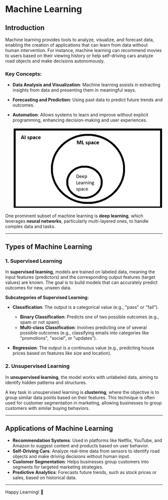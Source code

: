# Machine Learning

## Introduction
Machine learning provides tools to analyze, visualize, and forecast data, enabling the creation of applications that can learn from data without human intervention. For instance, machine learning can recommend movies to users based on their viewing history or help self-driving cars analyze road objects and make decisions autonomously.

### Key Concepts:
- **Data Analysis and Visualization**: Machine learning assists in extracting insights from data and presenting them in meaningful ways.
- **Forecasting and Prediction**: Using past data to predict future trends and outcomes.
- **Automation**: Allows systems to learn and improve without explicit programming, enhancing decision-making and user experiences.

  ![AI/ML space.](https://github.com/shubham031194/Machine-Learning/blob/main/assets/AI_space.png)

One prominent subset of machine learning is **deep learning**, which leverages **neural networks**, particularly multi-layered ones, to handle complex data and tasks.

---

## Types of Machine Learning

### 1. Supervised Learning
In **supervised learning**, models are trained on labeled data, meaning the input features (predictors) and the corresponding output features (target values) are known. The goal is to build models that can accurately predict outcomes for new, unseen data.

**Subcategories of Supervised Learning:**
- **Classification**: The output is a categorical value (e.g., "pass" or "fail"). 
  - **Binary Classification**: Predicts one of two possible outcomes (e.g., spam or not spam).
  - **Multi-class Classification**: Involves predicting one of several possible outcomes (e.g., classifying emails into categories like "promotions", "social", or "updates").
  
- **Regression**: The output is a continuous value (e.g., predicting house prices based on features like size and location).

### 2. Unsupervised Learning
In **unsupervised learning**, the model works with unlabeled data, aiming to identify hidden patterns and structures.

A key task in unsupervised learning is **clustering**, where the objective is to group similar data points based on their features. This technique is often used for customer segmentation in marketing, allowing businesses to group customers with similar buying behaviors.

---

## Applications of Machine Learning
- **Recommendation Systems**: Used in platforms like Netflix, YouTube, and Amazon to suggest content and products based on user behavior.
- **Self-Driving Cars**: Analyze real-time data from sensors to identify road objects and make driving decisions without human input.
- **Customer Segmentation**: Helps businesses group customers into segments for targeted marketing strategies.
- **Predictive Analytics**: Forecasts future trends, such as stock prices or sales, based on historical data.

---

Happy Learning! 🎉
